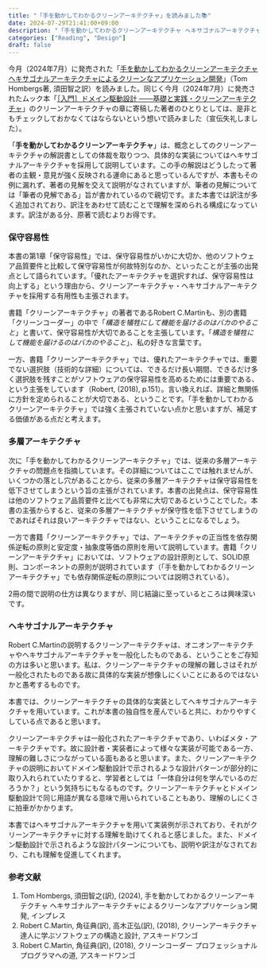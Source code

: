 ```yaml
---
title: "「手を動かしてわかるクリーンアーキテクチャ」を読みました📚"
date: 2024-07-29T21:41:00+09:00
description: "「手を動かしてわかるクリーンアーキテクチャ ヘキサゴナルアーキテクチャによるクリーンなアプリケーション開発」を読んだ感想です。"
categories: ["Reading", "Design"]
draft: false
---
```


今月（2024年7月）に発売された「[手を動かしてわかるクリーンアーキテクチャ ヘキサゴナルアーキテクチャによるクリーンなアプリケーション開発](https://book.impress.co.jp/books/1123101096)」（Tom Hombergs著, 須田智之訳）を読みました。同じく今月（2024年7月）に発売されたムック本「[［入門］ドメイン駆動設計 ――基礎と実践・クリーンアーキテクチャ](https://gihyo.jp/book/2024/978-4-297-14317-6)」のクリーンアーキテクチャの章に寄稿した著者のひとりとしては、是非ともチェックしておかなくてはならないという想いで読みました（宣伝失礼しました）。

「**手を動かしてわかるクリーンアーキテクチャ**」は、概念としてのクリーンアーキテクチャの解説書としての体裁を取りつつ、具体的な実装についてはヘキサゴナルアーキテクチャを採用して説明しています。この手の解説はどうしたって著者の主観・意見が強く反映される運命にあると思っているんですが、本書もその例に漏れず、著者の見解を交えて説明がなされていますが、筆者の見解については「筆者の見解である」旨が書かれているので親切です。また本書では訳注が多く追加されており、訳注をあわせて読むことで理解を深められる構成になっています。訳注がある分、原著で読むよりお得です。

### 保守容易性

本書の第1章「保守容易性」では、保守容易性がいかに大切か、他のソフトウェア品質要件と比較して保守容易性が何故特別なのか、といったことが主張の出発点として語られています。「優れたアーキテクチャを選択すれば、保守容易性は向上する」という理由から、クリーンアーキテクチャ・ヘキサゴナルアーキテクチャを採用する有用性も主張されます。

書籍「クリーンアーキテクチャ」の著者であるRobert C.Martinも、別の書籍「クリーンコーダー」の中で「_構造を犠牲にして機能を届けるのはバカのやること_」と書いて、保守容易性が大切であることを主張しています。「_構造を犠牲にして機能を届けるのはバカのやること_」、私の好きな言葉です。

一方、書籍「クリーンアーキテクチャ」では、優れたアーキテクチャでは、重要でない選択肢（技術的な詳細）については、できるだけ長い期間、できるだけ多く選択肢を残すことがソフトウェアの保守容易性を高めるためには重要である、という主張をしています（Robert, (2018), p.151）。言い換えれば、詳細と無関係に方針を定められることが大切である、ということです。「手を動かしてわかるクリーンアーキテクチャ」では強く主張されていない点かと思いますが、補足する価値がある点だと考えます。

### 多層アーキテクチャ

次に「手を動かしてわかるクリーンアーキテクチャ」では、従来の多層アーキテクチャの問題点を指摘しています。その詳細についてはここでは触れませんが、いくつかの落とし穴があることから、従来の多層アーキテクチャは保守容易性を低下させてしまうという旨の主張がされています。本書の出発点は、保守容易性は他のソフトウェア品質要件と比べても非常に大切であるということでした。本書の主張からすると、従来の多層アーキテクチャが保守性を低下させてしまうのであればそれは良いアーキテクチャではない、ということになるでしょう。

一方で書籍「クリーンアーキテクチャ」では、アーキテクチャの正当性を依存関係逆転の原則と安定度・抽象度等価の原則を用いて説明しています。書籍「クリーンアーキテクチャ」においては、ソフトウェアの設計原則として、SOLID原則、コンポーネントの原則が説明されています（「手を動かしてわかるクリーンアーキテクチャ」でも依存関係逆転の原則については説明されている）。

2冊の間で説明の仕方は異なりますが、同じ結論に至っているところは興味深いです。

### ヘキサゴナルアーキテクチャ

Robert C.Martinの説明するクリーンアーキテクチャは、オニオンアーキテクチャやヘキサゴナルアーキテクチャを一般化したものである、ということをご存知の方は多いと思います。私は、クリーンアーキテクチャの理解の難しさはそれが一般化されたものである故に具体的な実装が想像しにくいことにあるのではないかと愚考するものです。

本書では、クリーンアーキテクチャの具体的な実装としてヘキサゴナルアーキテクチャを用いています。これが本書の独自性を産んでいると共に、わかりやすくしている点であると思います。

クリーンアーキテクチャは一般化されたアーキテクチャであり、いわばメタ・アーキテクチャです。故に設計者・実装者によって様々な実装が可能である一方、理解の難しさにつながっている面もあると思います。また、クリーンアーキテクチャの説明においてドメイン駆動設計で示されるような設計パターンが部分的に取り入れられていたりすると、学習者としては「一体自分は何を学んでいるのだろうか？」という気持ちにもなるものです。クリーンアーキテクチャとドメイン駆動設計で同じ用語が異なる意味で用いられていることもあり、理解のしにくさに拍車がかかります。

本書ではヘキサゴナルアーキテクチャを用いて実装例が示されており、それがクリーンアーキテクチャに対する理解を助けてくれると感じました。また、ドメイン駆動設計で示されるような設計パターンについても、説明や訳注がなされており、これも理解を促進してくれます。

### 参考文献

1. Tom Hombergs, 須田智之(訳), (2024), 手を動かしてわかるクリーンアーキテクチャ ヘキサゴナルアーキテクチャによるクリーンなアプリケーション開発, インプレス
2. Robert C.Martin, 角征典(訳), 高木正弘(訳), (2018), クリーンアーキテクチャ 達人に学ぶソフトウェアの構造と設計, アスキードワンゴ
3. Robert C.Martin, 角征典(訳), (2018), クリーンコーダー プロフェッショナルプログラマへの道, アスキードワンゴ
